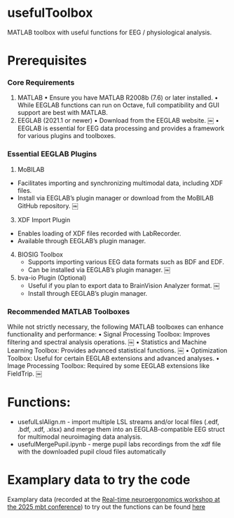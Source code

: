 # usefulToolbox
MATLAB toolbox with useful functions for EEG / physiological analysis.
 
# Prerequisites
### Core Requirements
1. MATLAB
	•	Ensure you have MATLAB R2008b (7.6) or later installed.
	•	While EEGLAB functions can run on Octave, full compatibility and GUI support are best with MATLAB.
2. EEGLAB (2021.1 or newer)
	•	Download from the EEGLAB website. ￼
	•	EEGLAB is essential for EEG data processing and provides a framework for various plugins and toolboxes.

### Essential EEGLAB Plugins
1. MoBILAB
  - Facilitates importing and synchronizing multimodal data, including XDF files.
  - Install via EEGLAB’s plugin manager or download from the MoBILAB GitHub repository. ￼
3. XDF Import Plugin
  - Enables loading of XDF files recorded with LabRecorder.
  - Available through EEGLAB’s plugin manager.
4. BIOSIG Toolbox
	- Supports importing various EEG data formats such as BDF and EDF.
	- Can be installed via EEGLAB’s plugin manager. ￼
5. bva-io Plugin (Optional)
	- Useful if you plan to export data to BrainVision Analyzer format. ￼
	- Install through EEGLAB’s plugin manager.
 
### Recommended MATLAB Toolboxes
While not strictly necessary, the following MATLAB toolboxes can enhance functionality and performance:
	•	Signal Processing Toolbox: Improves filtering and spectral analysis operations. ￼
	•	Statistics and Machine Learning Toolbox: Provides advanced statistical functions. ￼
	•	Optimization Toolbox: Useful for certain EEGLAB extensions and advanced analyses.
	•	Image Processing Toolbox: Required by some EEGLAB extensions like FieldTrip. ￼

# Functions:
- usefulLslAlign.m - import multiple LSL streams and/or local files (.edf, .bdf, .xdf, .xlsx) and merge them into an EEGLAB-compatible EEG struct for multimodal neuroimaging data analysis.
- usefulMergePupil.ipynb - merge pupil labs recordings from the xdf file with the downloaded pupil cloud files automatically

# Examplary data to try the code
Examplary data (recorded at the [Real-time neuroergonomics workshop at the 2025 mbt conference](https://mbraintrain.com/methods-in-mobile-eeg-conference/mbt%20Conference%202025%20program.pdf)) to try out the functions can be found [here](https://nextcloud.mbraintrain.com/s/GgCqTpkHmxedjGs)
